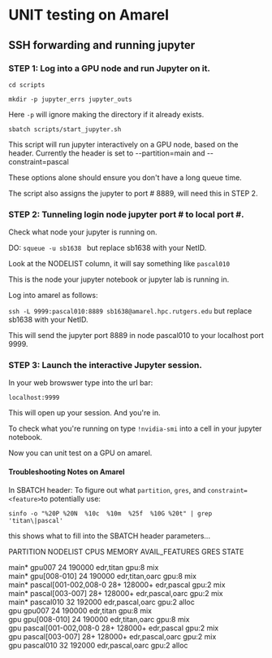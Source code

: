 # UNIT testing on Amarel

## SSH forwarding and running jupyter

### STEP 1: Log into a GPU node and run Jupyter on it.

` cd scripts `

` mkdir -p jupyter_errs jupyter_outs `

Here `-p` will ignore making the directory if it already exists.

` sbatch scripts/start_jupyter.sh `

This script will run jupyter interactively on a GPU node, based on the header. Currently the header is set to --partition=main and --constraint=pascal

These options alone should ensure you don't have a long queue time.

The script also assigns the jupyter to port # 8889, will need this in STEP 2.

### STEP 2: Tunneling login node jupyter port # to local port #.

Check what node your jupyter is running on.

DO: `squeue -u sb1638 ` but replace sb1638 with your NetID.

Look at the NODELIST column, it will say something like `pascal010`

This is the node your jupyter notebook or jupyter lab is running in.

Log into amarel as follows:

`ssh -L 9999:pascal010:8889 sb1638@amarel.hpc.rutgers.edu` but replace sb1638 with your NetID.

This will send the jupyter port 8889 in node pascal010 to your localhost port 9999.

### STEP 3: Launch the interactive Jupyter session.

In your web browswer type into the url bar:

`localhost:9999`

This will open up your session. And you're in.

To check what you're running on type `!nvidia-smi` into a cell in your jupyter notebook.

Now you can unit test on a GPU on amarel.


#### Troubleshooting Notes on Amarel

  In SBATCH header: To figure out what `partition`, `gres`, and `constraint=<feature>`to potentially use:

`sinfo -o "%20P %20N  %10c  %10m  %25f  %10G %20t" | grep 'titan\|pascal'`
    
this shows what to fill into the SBATCH header parameters... 

PARTITION            NODELIST              CPUS        MEMORY      AVAIL_FEATURES             GRES       STATE


main*                gpu007                24          190000      edr,titan                  gpu:8      mix                  
main*                gpu[008-010]          24          190000      edr,titan,oarc             gpu:8      mix                  
main*                pascal[001-002,008-0  28+         128000+     edr,pascal                 gpu:2      mix                  
main*                pascal[003-007]       28+         128000+     edr,pascal,oarc            gpu:2      mix                  
main*                pascal010             32          192000      edr,pascal,oarc            gpu:2      alloc                
gpu                  gpu007                24          190000      edr,titan                  gpu:8      mix                  
gpu                  gpu[008-010]          24          190000      edr,titan,oarc             gpu:8      mix                  
gpu                  pascal[001-002,008-0  28+         128000+     edr,pascal                 gpu:2      mix                  
gpu                  pascal[003-007]       28+         128000+     edr,pascal,oarc            gpu:2      mix                  
gpu                  pascal010             32          192000      edr,pascal,oarc            gpu:2      alloc  	


